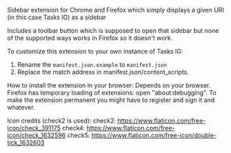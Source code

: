 Sidebar extension for Chrome and Firefox which simply displays a given URI (in this case Tasks IG) as a sidebar

Includes a toolbar button which is supposed to open that sidebar but none of the supported ways works in Firefox so it doesn't work.

To customize this extension to your own instance of Tasks IG:
1. Rename the ``manifest.json.example`` to ``manifest.json``
2. Replace the match address in manifest.json/content_scripts.

How to install the extension in your browser:
Depends on your browser. Firefox has temporary loading of extensions: open "about:debugging". To make the extension permanent you might have to register and sign it and whatever.

Icon credits (check2 is used):
check2: https://www.flaticon.com/free-icon/check_391175
check4: https://www.flaticon.com/free-icon/check_1632596
check5: https://www.flaticon.com/free-icon/double-tick_1632603